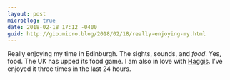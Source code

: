 ```yaml
---
layout: post
microblog: true
date: 2018-02-18 17:12 -0400
guid: http://gio.micro.blog/2018/02/18/really-enjoying-my.html
---
```

Really enjoying my time in Edinburgh. The sights, sounds, and *food*. Yes, food. The UK has upped its food game. I am also in love with [Haggis](https://en.m.wikipedia.org/wiki/Haggis). I’ve enjoyed it three times in the last 24 hours.
